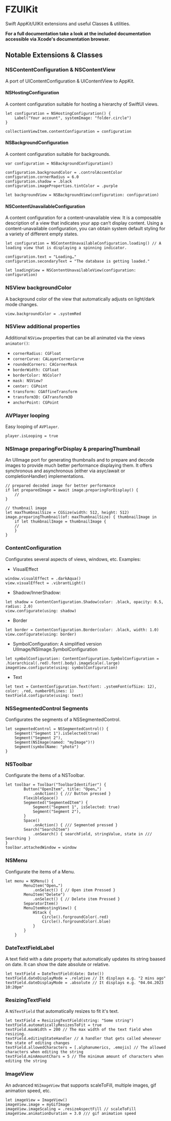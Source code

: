 # FZUIKit

Swift AppKit/UIKit extensions and useful Classes & utilities.

**For a full documentation take a look at the included documentation accessible via Xcode's documentation browser.**

## Notable Extensions & Classes

### NSContentConfiguration & NSContentView
A port of UIContentConfiguration & UIContentView to AppKit.

#### NSHostingConfiguration
A content configuration suitable for hosting a hierarchy of SwiftUI views.

```
let configuration = NSHostingConfiguration() {
    Label("Your account", systemImage: "folder.circle")
}

collectionViewItem.contentConfiguration = configuration
```

#### NSBackgroundConfiguration
A content configuration suitable for backgrounds.

```
var configuration = NSBackgroundConfiguration()

configuration.backgroundColor = .controlAccentColor
configuration.cornerRadius = 6.0
configuration.shadow = .black
configuration.imageProperties.tintColor = .purple

let backgroundView = NSBackgroundView(configuration: configuration)
```

#### NSContentUnavailableConfiguration
A content configuration for a content-unavailable view. It is a composable description of a view that indicates your app can’t display content. Using a content-unavailable configuration, you can obtain system default styling for a variety of different empty states. 

```
let configuration = NSContentUnavailableConfiguration.loading() // A loading view that is displaying a spinning indicator.

configuration.text = "Loading…"
configuration.secondaryText = "The database is getting loaded."

let loadingView = NSContentUnavailableView(configuration: configuration)
```

### NSView backgroundColor
A background color of the view that automatically adjusts on light/dark mode changes.

```
view.backgroundColor = .systemRed
```

### NSView additional properties
Additional `NSView` properties that can be all animated via the views `animator()`:
- `cornerRadius: CGFloat`
- `cornerCurve: CALayerCornerCurve`
- `roundedCorners: CACornerMask`
- `borderWidth: CGFloat`
- `borderColor: NSColor? `
- `mask: NSView?`
- `center: CGPoint`
- `transform: CGAffineTransform`
- `transform3D: CATransform3D`
- `anchorPoint: CGPoint`

### AVPlayer looping
Easy looping of `AVPlayer`.

```
player.isLooping = true
```

### NSImage preparingForDisplay & preparingThumbnail
An UIImage port for generating thumbnails and to prepare and decode images to provide much better performance displaying them. It offers synchronous and asynchronous (either via asyc/await or completionHandler) implementations.

```
// prepared decoded image for better performance
if let preparedImage = await image.preparingForDisplay() {
    //
}

// thumbnail image
let maxThumbnailSize = CGSize(width: 512, height: 512)
image.preparingThumbnail(of: maxThumbnailSize) { thumbnailImage in
    if let thumbnailImage = thumbnailImage {
    //
    }
}
```

### ContentConfiguration
Configurates several aspects of views, windows, etc. Examples:
- VisualEffect
```
window.visualEffect = .darkAqua()
view.visualEffect = .vibrantLight()
```
- Shadow/InnerShadow:
```
let shadow = ContentConfiguration.Shadow(color: .black, opacity: 0.5, radius: 2.0)
view.configurate(using: shadow)
```
- Border
```
let border = ContentConfiguration.Border(color: .black, width: 1.0)
view.configurate(using: border)
```
- SymbolConfiguration: A simplified version UIImage/NSImage.SymbolConfiguration
```
let symbolConfiguration: ContentConfiguration.SymbolConfiguration = .hierarchical(.red).font(.body).imageScale(.large)
imageView.configurate(using: symbolConfiguration)
```
- Text
```
let text = ContentConfiguration.Text(font: .ystemFont(ofSize: 12), color: .red, numberOfLines: 1)
textField.configurate(using: text)
```

### NSSegmentedControl Segments
Configurates the segments of a NSSegmentedControl.
```
let segmentedControl = NSSegmentedControl() {
    Segment("Segment 1").isSelected(true)
    Segment("Segment 2"), 
    Segment(NSImage(named: "myImage")!)
    Segment(symbolName: "photo")
}
```

### NSToolbar
Configurate the items of a NSToolbar.
```
let toolbar = Toolbar("ToolbarIdentifier") {
        Button("OpenItem", title: "Open…")
            .onAction() { /// Button pressed }
        FlexibleSpace()
        Segmented("SegmentedItem") {
            Segment("Segment 1", isSelected: true)
            Segment("Segment 2"), 
        }
        Space()
            .onAction() { /// Segmented pressed }
        Search("SearchItem")
            .onSearch() { searchField, stringValue, state in /// Searching }
}
toolbar.attachedWindow = window
```

### NSMenu
Configurate the items of a Menu.
```
let menu = NSMenu() {
        MenuItem("Open…")
            .onSelect() { // Open item Pressed }
        MenuItem("Delete")
            .onSelect() { // Delete item Pressed }
        SeparatorItem()
        MenuItemHostingView() {
            HStack {
                Circle().forgroundColor(.red)
                Circle().forgroundColor(.blue)
            }
        }
    }
```

### DateTextFieldLabel
A text field with a date property that automatically updates its string baased on date. It can show the date absolute or relative.
```
let textField = DateTextField(date: Date())
textField.dateDisplayMode = .relative // It displays e.g. "2 mins ago"
textField.dateDisplayMode = .absolute // It displays e.g. "04.04.2023 10:20pm"
```

### ResizingTextField
A `NSTextField` that automatically resizes to fit it's text.
```
let textField = ResizingTextField(string: "Some string")
textField.automaticallyResizesToFit = true
textField.maxWidth = 200 // The max width of the text field when resizing.
textField.editingStateHandler // A handler that gets called whenever the state of editing changes
textField.allowedCharacters = [.alphanumerics, .emojis] // The allowed characters when editing the string
textField.minAmountChars = 5 // The minimum amount of characters when editing the string
```

### ImageView
An advanced `NSImageView` that supports scaleToFill, multiple images, gif animation speed, etc.
```
let imageView = ImageView()
imageView.image = myGifImage
imageView.imageScaling = .resizeAspectFill // scaleToFill
imageView.animationDuration = 3.0 /// gif animation speed

```

